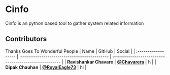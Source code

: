 # Cinfo
Cinfo is an python based tool to gather system related information

## Contributors
Thanks Goes To Wonderful People
| Name                | GitHub                                       | Social                                                |
| :------------------ | :------------------------------------------- | :---------------------------------------------------- |
| **Ravishankar Chavare** | [**@Chavarera**](https://github.com/chavarera) | h |
| **Dipak Chauhan**    | [**@RoyalEagle73**](https://github.com/RoyalEagle73)     | hi     |

